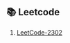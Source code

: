 ## 📚 Leetcode ##

1. [LeetCode-2302](https://leetcode.com/problems/count-subarrays-with-score-less-than-k/description/?envType=daily-question&envId=2025-04-28)  